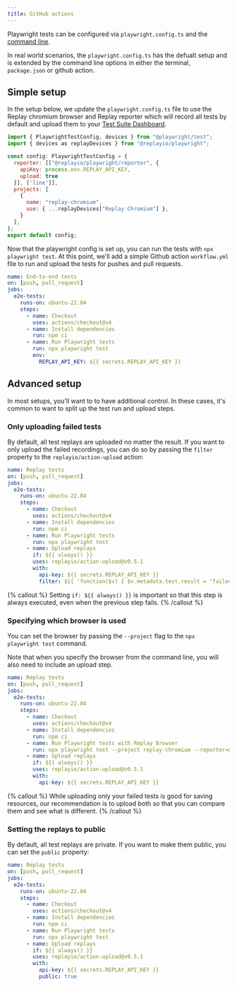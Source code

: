 ```yaml
---
title: GitHub actions
---
```


Playwright tests can be configured via `playwright.config.ts` and the [command line](https://playwright.dev/docs/test-cli).

In real world scenarios, the `playwright.config.ts` has the defualt setup and is extended by the command line options in either the terminal, `package.json` or github action.

## Simple setup

In the setup below, we update the `playwright.config.ts` file to use the Replay chromium browser and Replay reporter which will record all tests by default and upload them to your [Test Suite Dashboard](/test-suites/runs-view).

```jsx {% fileName="playwright.config.ts" lineNumbers=true %}
import { PlaywrightTestConfig, devices } from "@playwright/test";
import { devices as replayDevices } from "@replayio/playwright";

const config: PlaywrightTestConfig = {
  reporter: [["@replayio/playwright/reporter", {
    apiKey: process.env.REPLAY_API_KEY,
    upload: true
  }], ['line']],
  projects: [
    {
      name: "replay-chromium",
      use: { ...replayDevices["Replay Chromium"] },
    }
  ],
};
export default config;
```

Now that the playwright config is set up, you can run the tests with `npx playwright test`. At this point, we'll add a simple Github action `workflow.yml` file to run and upload the tests for pushes and pull requests.

```yml {% fileName=".github/workflows/e2e.yml" lineNumbers=true %}
name: End-to-end tests
on: [push, pull_request]
jobs:
  e2e-tests:
    runs-on: ubuntu-22.04
    steps:
      - name: Checkout
        uses: actions/checkout@v4
      - name: Install dependencies
        run: npm ci
      - name: Run Playwright tests
        run: npx playwright test
        env:
          REPLAY_API_KEY: ${{ secrets.REPLAY_API_KEY }}
```

## Advanced setup

In most setups, you'll want to to have additional control. In these cases, it's common to want to split up the test run and upload steps.

### Only uploading failed tests

By default, all test replays are uploaded no matter the result. If you want to only upload the failed recordings, you can do so by passing the `filter` property to the `replayio/action-upload` action:

```yml {% fileName=".github/workflows/e2e.yml" lineNumbers=true highlight=["13-18"] %}
name: Replay tests
on: [push, pull_request]
jobs:
  e2e-tests:
    runs-on: ubuntu-22.04
    steps:
      - name: Checkout
        uses: actions/checkout@v4
      - name: Install dependencies
        run: npm ci
      - name: Run Playwright tests
        run: npx playwright test
      - name: Upload replays
        if: ${{ always() }}
        uses: replayio/action-upload@v0.5.1
        with:
          api-key: ${{ secrets.REPLAY_API_KEY }}
          filter: ${{ 'function($v) { $v.metadata.test.result = "failed" }' }}
```

{% callout %}
Setting `if: ${{ always() }}` is important so that this step is always executed, even when the previous step fails.
{% /callout %}

### Specifying which browser is used

You can set the browser by passing the `--project` flag to the `npx playwright test` command.

Note that when you specify the browser from the command line, you will also need to include an upload step.

```yml {% fileName=".github/workflows/e2e.yml" highlight=["11-18"] lineNumbers=true %}
name: Replay tests
on: [push, pull_request]
jobs:
  e2e-tests:
    runs-on: ubuntu-22.04
    steps:
      - name: Checkout
        uses: actions/checkout@v4
      - name: Install dependencies
        run: npm ci
      - name: Run Playwright tests with Replay Browser
        run: npx playwright test --project replay-chromium --reporter=@replayio/playwright/reporter,line
      - name: Upload replays
        if: ${{ always() }}
        uses: replayio/action-upload@v0.5.1
        with:
          api-key: ${{ secrets.REPLAY_API_KEY }}
```

{% callout %}
While uploading only your failed tests is good for saving resources, our recommendation is to upload both so that you can compare them and see what is different.
{% /callout %}

### Setting the replays to public

By default, all test replays are private. If you want to make them public, you can set the `public` property:

```yml {% fileName=".github/workflows/e2e.yml" lineNumbers=true highlight=["13-18"] %}
name: Replay tests
on: [push, pull_request]
jobs:
  e2e-tests:
    runs-on: ubuntu-22.04
    steps:
      - name: Checkout
        uses: actions/checkout@v4
      - name: Install dependencies
        run: npm ci
      - name: Run Playwright tests
        run: npx playwright test
      - name: Upload replays
        if: ${{ always() }}
        uses: replayio/action-upload@v0.5.1
        with:
          api-key: ${{ secrets.REPLAY_API_KEY }}
          public: true
```

